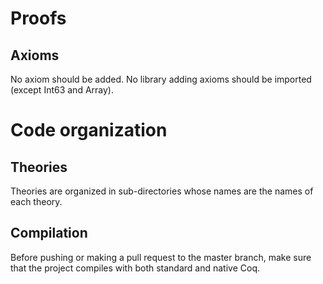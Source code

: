 # Proofs
## Axioms

No axiom should be added. No library adding axioms should be imported
(except Int63 and Array).


# Code organization
## Theories

Theories are organized in sub-directories whose names are the names of
each theory.


## Compilation

Before pushing or making a pull request to the master branch, make sure
that the project compiles with both standard and native Coq.
